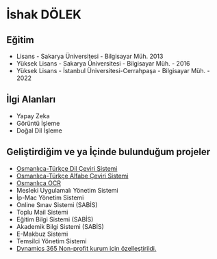 <h1>İshak DÖLEK</h1>

<h2>Eğitim</h2>
<ul>
  <li> Lisans - Sakarya Üniversitesi - Bilgisayar Müh.  2013 </li>
  <li> Yüksek Lisans - Sakarya Üniversitesi - Bilgisayar Müh.  - 2016 </li>
   <li> Yüksek Lisans - İstanbul Üniversitesi-Cerrahpaşa - Bilgisayar Müh.  - 2022 </li>
</ul>

<h2>İlgi Alanları </h2>
<ul>
  <li> Yapay Zeka </li>
  <li> Görüntü İşleme </li>
   <li> Doğal Dil İşleme </li>
</ul>

<h2>Geliştirdiğim ve ya İçinde bulunduğum projeler</h2>
<ul>
  <li><a href="https://www.osmanlica.com/tr/dilceviri/translate"> Osmanlıca-Türkçe Dil Çeviri Sistemi </a> </li>
  <li><a href="https://www.osmanlica.com/tr/osmanlica-ceviri-yap"> Osmanlıca-Türkçe Alfabe Çeviri Sistemi  </a></li>
  <li><a href="https://www.osmanlica.com"> Osmanlıca OCR  </a></li>
  <li>Mesleki Uygulamalı Yönetim Sistemi </li>
  <li>İp-Mac Yönetim Sistemi</li>
  <li>Online Sınav Sistemi (SABİS)</li>
  <li>Toplu Mail Sistemi</li>
  <li>Eğitim Bilgi Sistemi (SABİS)</li>
  <li>Akademik Bilgi Sistemi (SABİS)</li>
  <li>E-Makbuz Sistemi</li>
  <li>Temsilci Yönetim Sistemi</li>
  <li><a href="https://dynamics.microsoft.com/tr-tr/">Dynamics 365 Non-profit kurum için özelleştirildi.</a></li>
</ul>

